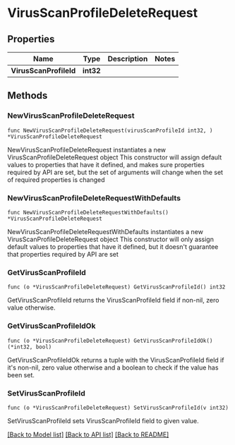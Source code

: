 # VirusScanProfileDeleteRequest

## Properties

Name | Type | Description | Notes
------------ | ------------- | ------------- | -------------
**VirusScanProfileId** | **int32** |  | 

## Methods

### NewVirusScanProfileDeleteRequest

`func NewVirusScanProfileDeleteRequest(virusScanProfileId int32, ) *VirusScanProfileDeleteRequest`

NewVirusScanProfileDeleteRequest instantiates a new VirusScanProfileDeleteRequest object
This constructor will assign default values to properties that have it defined,
and makes sure properties required by API are set, but the set of arguments
will change when the set of required properties is changed

### NewVirusScanProfileDeleteRequestWithDefaults

`func NewVirusScanProfileDeleteRequestWithDefaults() *VirusScanProfileDeleteRequest`

NewVirusScanProfileDeleteRequestWithDefaults instantiates a new VirusScanProfileDeleteRequest object
This constructor will only assign default values to properties that have it defined,
but it doesn't guarantee that properties required by API are set

### GetVirusScanProfileId

`func (o *VirusScanProfileDeleteRequest) GetVirusScanProfileId() int32`

GetVirusScanProfileId returns the VirusScanProfileId field if non-nil, zero value otherwise.

### GetVirusScanProfileIdOk

`func (o *VirusScanProfileDeleteRequest) GetVirusScanProfileIdOk() (*int32, bool)`

GetVirusScanProfileIdOk returns a tuple with the VirusScanProfileId field if it's non-nil, zero value otherwise
and a boolean to check if the value has been set.

### SetVirusScanProfileId

`func (o *VirusScanProfileDeleteRequest) SetVirusScanProfileId(v int32)`

SetVirusScanProfileId sets VirusScanProfileId field to given value.



[[Back to Model list]](../README.md#documentation-for-models) [[Back to API list]](../README.md#documentation-for-api-endpoints) [[Back to README]](../README.md)


